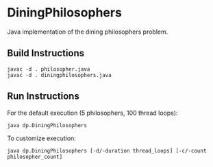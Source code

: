 # DiningPhilosophers
Java implementation of the dining philosophers problem.

## Build Instructions
```
javac -d . philosopher.java
javac -d . diningphilosophers.java
```

## Run Instructions
For the default execution (5 philosophers, 100 thread loops):
```
java dp.DiningPhilosophers
```
To customize execution:
```
java dp.DiningPhilosophers [-d/-duration thread_loops] [-c/-count philosopher_count]
```
